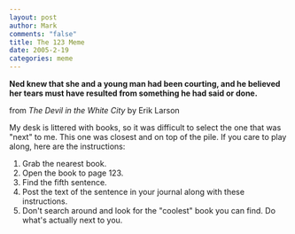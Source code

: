 ```yaml
--- 
layout: post
author: Mark
comments: "false"
title: The 123 Meme
date: 2005-2-19
categories: meme
---
```

<strong>Ned knew that she and a young man had been courting, and he believed her tears must have resulted from something he had said or done.</strong>

from <i>The Devil in the White City</i> by Erik Larson

My desk is littered with books, so it was difficult to select the one that was "next" to me. This one was closest and on top of the pile. If you care to play along, here are the instructions:

<ol>
<li class="il">Grab the nearest book.</li>

<li class="il">Open the book to page 123.</li>

<li class="il">Find the fifth sentence.</li>

<li class="il">Post the text of the sentence in your journal along with these instructions.</li>

<li class="il">Don't search around and look for the "coolest" book you can find. Do what's actually next to you.</li>
</ol>

